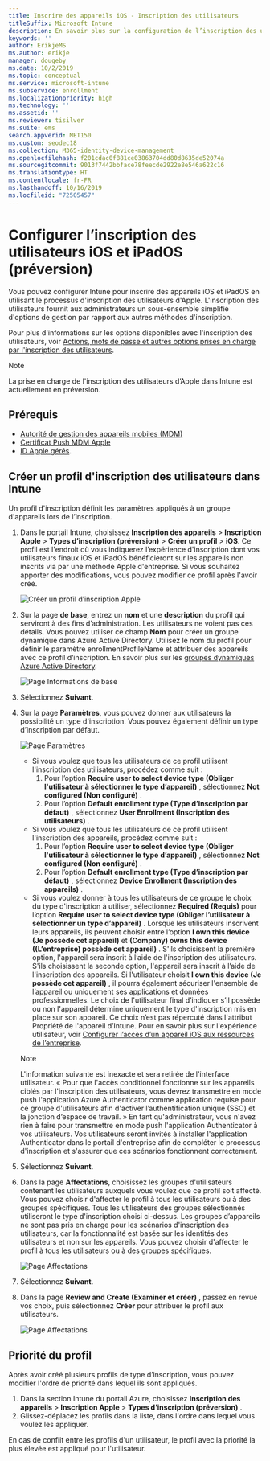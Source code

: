```yaml
---
title: Inscrire des appareils iOS - Inscription des utilisateurs
titleSuffix: Microsoft Intune
description: En savoir plus sur la configuration de l’inscription des utilisateurs iOS et iPadOS.
keywords: ''
author: ErikjeMS
ms.author: erikje
manager: dougeby
ms.date: 10/2/2019
ms.topic: conceptual
ms.service: microsoft-intune
ms.subservice: enrollment
ms.localizationpriority: high
ms.technology: ''
ms.assetid: ''
ms.reviewer: tisilver
ms.suite: ems
search.appverid: MET150
ms.custom: seodec18
ms.collection: M365-identity-device-management
ms.openlocfilehash: f201cdac0f881ce03863704dd80d8635de52074a
ms.sourcegitcommit: 9013f7442bbface78feecde2922e8e546a622c16
ms.translationtype: HT
ms.contentlocale: fr-FR
ms.lasthandoff: 10/16/2019
ms.locfileid: "72505457"
---
```

# <a name="set-up-ios-and-ipados-user-enrollment-preview"></a>Configurer l’inscription des utilisateurs iOS et iPadOS (préversion)

Vous pouvez configurer Intune pour inscrire des appareils iOS et iPadOS en utilisant le processus d'inscription des utilisateurs d'Apple. L'inscription des utilisateurs fournit aux administrateurs un sous-ensemble simplifié d'options de gestion par rapport aux autres méthodes d'inscription.

Pour plus d'informations sur les options disponibles avec l'inscription des utilisateurs, voir [Actions, mots de passe et autres options prises en charge par l'inscription des utilisateurs](ios-user-enrollment-supported-actions.md).

> [!NOTE]
> La prise en charge de l'inscription des utilisateurs d’Apple dans Intune est actuellement en préversion.

## <a name="prerequisites"></a>Prérequis
- [Autorité de gestion des appareils mobiles (MDM)](../fundamentals/mdm-authority-set.md)
- [Certificat Push MDM Apple](apple-mdm-push-certificate-get.md)
- [ID Apple gérés](https://support.apple.com/guide/apple-business-manager/mdm1c9622977/web).

## <a name="create-a-user-enrollment-profile-in-intune"></a>Créer un profil d'inscription des utilisateurs dans Intune

Un profil d'inscription définit les paramètres appliqués à un groupe d'appareils lors de l’inscription. 

1. Dans le portail Intune, choisissez **Inscription des appareils** > **Inscription Apple** > **Types d’inscription (préversion)**  > **Créer un profil** > **iOS**. Ce profil est l'endroit où vous indiquerez l’expérience d'inscription dont vos utilisateurs finaux iOS et iPadOS bénéficieront sur les appareils non inscrits via par une méthode Apple d'entreprise. Si vous souhaitez apporter des modifications, vous pouvez modifier ce profil après l'avoir créé.

    ![Créer un profil d’inscription Apple](./media/ios-user-enrollment/create-profile.png)

2. Sur la page **de base**, entrez un **nom** et une **description** du profil qui serviront à des fins d’administration. Les utilisateurs ne voient pas ces détails. Vous pouvez utiliser ce champ **Nom** pour créer un groupe dynamique dans Azure Active Directory. Utilisez le nom du profil pour définir le paramètre enrollmentProfileName et attribuer des appareils avec ce profil d’inscription. En savoir plus sur les [groupes dynamiques Azure Active Directory](https://docs.microsoft.com/azure/active-directory/active-directory-groups-dynamic-membership-azure-portal#rules-for-devices).

    ![Page Informations de base](./media/ios-user-enrollment/basics-page.png)


3. Sélectionnez **Suivant**.

4. Sur la page **Paramètres**, vous pouvez donner aux utilisateurs la possibilité un type d'inscription. Vous pouvez également définir un type d’inscription par défaut.

    ![Page Paramètres](./media/ios-user-enrollment/settings-page.png)

    - Si vous voulez que tous les utilisateurs de ce profil utilisent l'inscription des utilisateurs, procédez comme suit :
        1. Pour l’option **Require user to select device type (Obliger l'utilisateur à sélectionner le type d’appareil)** , sélectionnez **Not configured (Non configuré)** .
        2. Pour l’option **Default enrollment type (Type d’inscription par défaut)** , sélectionnez **User Enrollment (Inscription des utilisateurs)** .
    - Si vous voulez que tous les utilisateurs de ce profil utilisent l'inscription des appareils, procédez comme suit :
        1. Pour l’option **Require user to select device type (Obliger l'utilisateur à sélectionner le type d’appareil)** , sélectionnez **Not configured (Non configuré)** .
        2. Pour l’option **Default enrollment type (Type d’inscription par défaut)** , sélectionnez **Device Enrollment (Inscription des appareils)** .
    - Si vous voulez donner à tous les utilisateurs de ce groupe le choix du type d'inscription à utiliser, sélectionnez **Required (Requis)** pour l’option **Require user to select device type (Obliger l’utilisateur à sélectionner un type d’appareil)** . Lorsque les utilisateurs inscrivent leurs appareils, ils peuvent choisir entre l’option **I own this device (Je possède cet appareil)** et **(Company) owns this device ((L’entreprise) possède cet appareil)** . S'ils choisissent la première option, l'appareil sera inscrit à l’aide de l'inscription des utilisateurs. S'ils choisissent la seconde option, l'appareil sera inscrit à l’aide de l'inscription des appareils. Si l'utilisateur choisit **I own this device (Je possède cet appareil)** , il pourra également sécuriser l'ensemble de l’appareil ou uniquement ses applications et données professionnelles. Le choix de l'utilisateur final d’indiquer s’il possède ou non l'appareil détermine uniquement le type d'inscription mis en place sur son appareil. Ce choix n’est pas répercuté dans l'attribut Propriété de l'appareil d’Intune. Pour en savoir plus sur l'expérience utilisateur, voir [Configurer l’accès d’un appareil iOS aux ressources de l’entreprise](https://docs.microsoft.com/intune-user-help/enroll-your-device-in-intune-ios).
    
    > [!NOTE]
    > L'information suivante est inexacte et sera retirée de l'interface utilisateur.
    > « Pour que l'accès conditionnel fonctionne sur les appareils ciblés par l'inscription des utilisateurs, vous devrez transmettre en mode push l'application Azure Authenticator comme application requise pour ce groupe d'utilisateurs afin d'activer l’authentification unique (SSO) et la jonction d’espace de travail. »
    > En tant qu'administrateur, vous n'avez rien à faire pour transmettre en mode push l'application Authenticator à vos utilisateurs. Vos utilisateurs seront invités à installer l'application Authenticator dans le portail d'entreprise afin de compléter le processus d'inscription et s'assurer que ces scénarios fonctionnent correctement.

5. Sélectionnez **Suivant**.

6. Dans la page **Affectations**, choisissez les groupes d'utilisateurs contenant les utilisateurs auxquels vous voulez que ce profil soit affecté. Vous pouvez choisir d'affecter le profil à tous les utilisateurs ou à des groupes spécifiques. Tous les utilisateurs des groupes sélectionnés utiliseront le type d'inscription choisi ci-dessus. Les groupes d’appareils ne sont pas pris en charge pour les scénarios d'inscription des utilisateurs, car la fonctionnalité est basée sur les identités des utilisateurs et non sur les appareils. Vous pouvez choisir d'affecter le profil à tous les utilisateurs ou à des groupes spécifiques.

    ![Page Affectations](./media/ios-user-enrollment/assignments-page.png)

7. Sélectionnez **Suivant**.

8. Dans la page **Review and Create (Examiner et créer)** , passez en revue vos choix, puis sélectionnez **Créer** pour attribuer le profil aux utilisateurs.

    ![Page Affectations](./media/ios-user-enrollment/assignments-page.png)


## <a name="profile-priority"></a>Priorité du profil

Après avoir créé plusieurs profils de type d’inscription, vous pouvez modifier l'ordre de priorité dans lequel ils sont appliqués.

1. Dans la section Intune du portail Azure, choisissez **Inscription des appareils** > **Inscription Apple** > **Types d’inscription (préversion)** .
2. Glissez-déplacez les profils dans la liste, dans l'ordre dans lequel vous voulez les appliquer.

En cas de conflit entre les profils d'un utilisateur, le profil avec la priorité la plus élevée est appliqué pour l'utilisateur.


